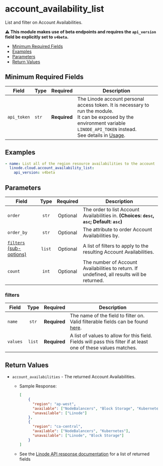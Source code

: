 # account_availability_list

List and filter on Account Availabilities.

**:warning: This module makes use of beta endpoints and requires the `api_version` field be explicitly set to `v4beta`.**

- [Minimum Required Fields](#minimum-required-fields)
- [Examples](#examples)
- [Parameters](#parameters)
- [Return Values](#return-values)

## Minimum Required Fields
| Field       | Type  | Required     | Description                                                                                                                                                                                                              |
|-------------|-------|--------------|--------------------------------------------------------------------------------------------------------------------------------------------------------------------------------------------------------------------------|
| `api_token` | `str` | **Required** | The Linode account personal access token. It is necessary to run the module. <br/>It can be exposed by the environment variable `LINODE_API_TOKEN` instead. <br/>See details in [Usage](https://github.com/linode/ansible_linode?tab=readme-ov-file#usage). |

## Examples

```yaml
- name: List all of the region resource availabilities to the account
  linode.cloud.account_availability_list:
    api_version: v4beta
```


## Parameters

| Field     | Type | Required | Description                                                                  |
|-----------|------|----------|------------------------------------------------------------------------------|
| `order` | <center>`str`</center> | <center>Optional</center> | The order to list Account Availabilities in.  **(Choices: `desc`, `asc`; Default: `asc`)** |
| `order_by` | <center>`str`</center> | <center>Optional</center> | The attribute to order Account Availabilities by.   |
| [`filters` (sub-options)](#filters) | <center>`list`</center> | <center>Optional</center> | A list of filters to apply to the resulting Account Availabilities.   |
| `count` | <center>`int`</center> | <center>Optional</center> | The number of Account Availabilities to return. If undefined, all results will be returned.   |

### filters

| Field     | Type | Required | Description                                                                  |
|-----------|------|----------|------------------------------------------------------------------------------|
| `name` | <center>`str`</center> | <center>**Required**</center> | The name of the field to filter on. Valid filterable fields can be found [here](TBD).   |
| `values` | <center>`list`</center> | <center>**Required**</center> | A list of values to allow for this field. Fields will pass this filter if at least one of these values matches.   |

## Return Values

- `account_availabilities` - The returned Account Availabilities.

    - Sample Response:
        ```json
        [
            {
              "region": "ap-west",
              "available": ["NodeBalancers", "Block Storage", "Kubernetes"],
              "unavailable": ["Linode"]
            },
            {
              "region": "ca-central",
              "available": ["NodeBalancers", "Kubernetes"],
              "unavailable": ["Linode", "Block Storage"]
            }
        ]
        ```
    - See the [Linode API response documentation](TBD) for a list of returned fields


